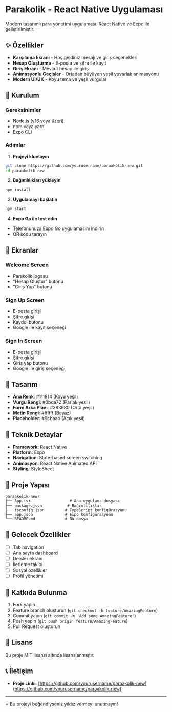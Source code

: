 # Parakolik - React Native Uygulaması

Modern tasarımlı para yönetimi uygulaması. React Native ve Expo ile geliştirilmiştir.

## ✨ Özellikler

- **Karşılama Ekranı** - Hoş geldiniz mesajı ve giriş seçenekleri
- **Hesap Oluşturma** - E-posta ve şifre ile kayıt
- **Giriş Ekranı** - Mevcut hesap ile giriş
- **Animasyonlu Geçişler** - Ortadan büyüyen yeşil yuvarlak animasyonu
- **Modern UI/UX** - Koyu tema ve yeşil vurgular

## 🚀 Kurulum

### Gereksinimler
- Node.js (v16 veya üzeri)
- npm veya yarn
- Expo CLI

### Adımlar

1. **Projeyi klonlayın**
```bash
git clone https://github.com/yourusername/paraakolik-new.git
cd paraakolik-new
```

2. **Bağımlılıkları yükleyin**
```bash
npm install
```

3. **Uygulamayı başlatın**
```bash
npm start
```

4. **Expo Go ile test edin**
- Telefonunuza Expo Go uygulamasını indirin
- QR kodu tarayın

## 📱 Ekranlar

### Welcome Screen
- Parakolik logosu
- "Hesap Oluştur" butonu
- "Giriş Yap" butonu

### Sign Up Screen
- E-posta girişi
- Şifre girişi
- Kaydol butonu
- Google ile kayıt seçeneği

### Sign In Screen
- E-posta girişi
- Şifre girişi
- Giriş yap butonu
- Google ile giriş seçeneği

## 🎨 Tasarım

- **Ana Renk**: #111814 (Koyu yeşil)
- **Vurgu Rengi**: #0bda72 (Parlak yeşil)
- **Form Arka Planı**: #283930 (Orta yeşil)
- **Metin Rengi**: #ffffff (Beyaz)
- **Placeholder**: #9cbaab (Açık yeşil)

## 🔧 Teknik Detaylar

- **Framework**: React Native
- **Platform**: Expo
- **Navigation**: State-based screen switching
- **Animasyon**: React Native Animated API
- **Styling**: StyleSheet

## 📁 Proje Yapısı

```
paraakolik-new/
├── App.tsx                 # Ana uygulama dosyası
├── package.json           # Bağımlılıklar
├── tsconfig.json         # TypeScript konfigürasyonu
├── app.json              # Expo konfigürasyonu
└── README.md             # Bu dosya
```

## 🎯 Gelecek Özellikler

- [ ] Tab navigation
- [ ] Ana sayfa dashboard
- [ ] Dersler ekranı
- [ ] İlerleme takibi
- [ ] Sosyal özellikler
- [ ] Profil yönetimi

## 🤝 Katkıda Bulunma

1. Fork yapın
2. Feature branch oluşturun (`git checkout -b feature/AmazingFeature`)
3. Commit yapın (`git commit -m 'Add some AmazingFeature'`)
4. Push yapın (`git push origin feature/AmazingFeature`)
5. Pull Request oluşturun

## 📄 Lisans

Bu proje MIT lisansı altında lisanslanmıştır.

## 📞 İletişim

- **Proje Linki**: [https://github.com/yourusername/paraakolik-new](https://github.com/yourusername/paraakolik-new)

---

⭐ Bu projeyi beğendiyseniz yıldız vermeyi unutmayın!
